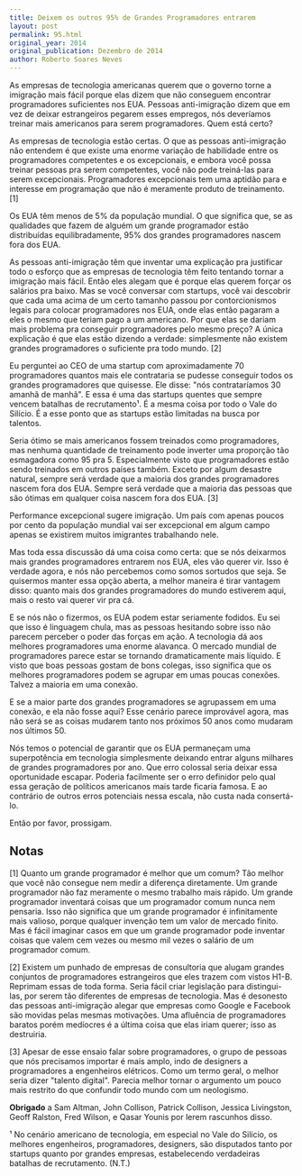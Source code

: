 ```yaml
---
title: Deixem os outros 95% de Grandes Programadores entrarem
layout: post
permalink: 95.html
original_year: 2014
original_publication: Dezembro de 2014
author: Roberto Soares Neves
---
```


As empresas de tecnologia americanas querem que o governo torne a imigração mais fácil porque elas dizem que não conseguem encontrar programadores suficientes nos EUA. Pessoas anti-imigração dizem que em vez de deixar estrangeiros pegarem esses empregos, nós deveríamos treinar mais americanos para serem programadores. Quem está certo?

As empresas de tecnologia estão certas. O que as pessoas anti-imigração não entendem é que existe uma enorme variação de habilidade entre os programadores competentes e os excepcionais, e embora você possa treinar pessoas pra serem competentes, você não pode treiná-las para serem excepcionais. Programadores excepcionais tem uma aptidão para e interesse em programação que não é meramente produto de treinamento. [1]

Os EUA têm menos de 5% da população mundial. O que significa que, se as qualidades que fazem de alguém um grande programador estão distribuídas equilibradamente, 95% dos grandes programadores nascem fora dos EUA.

As pessoas anti-imigração têm que inventar uma explicação pra justificar todo o esforço que as empresas de tecnologia têm feito tentando tornar a imigração mais fácil. Então eles alegam que é porque elas querem forçar os salários pra baixo. Mas se você conversar com startups, você vai descobrir que cada uma acima de um certo tamanho passou por contorcionismos legais para colocar programadores nos EUA, onde elas então pagaram a eles o mesmo que teriam pago a um americano. Por que elas se dariam mais problema pra conseguir programadores pelo mesmo preço? A única explicação é que elas estão dizendo a verdade: simplesmente não existem grandes programadores o suficiente pra todo mundo. [2]

Eu perguntei ao CEO de uma startup com aproximadamente 70 programadores quantos mais ele contrataria se pudesse conseguir todos os grandes programadores que quisesse. Ele disse: "nós contrataríamos 30 amanhã de manhã". E essa é uma das startups quentes que sempre vencem batalhas de recrutamento¹. É a mesma coisa por todo o Vale do Silício. É a esse ponto que as startups estão limitadas na busca por talentos.

Seria ótimo se mais americanos fossem treinados como programadores, mas nenhuma quantidade de treinamento pode inverter uma proporção tão esmagadora como 95 pra 5. Especialmente visto que programadores estão sendo treinados em outros países também. Exceto por algum desastre natural, sempre será verdade que a maioria dos grandes programadores nascem fora dos EUA. Sempre será verdade que a maioria das pessoas que são ótimas em qualquer coisa nascem fora dos EUA. [3]

Performance excepcional sugere imigração. Um país com apenas poucos por cento da população mundial vai ser excepcional em algum campo apenas se existirem muitos imigrantes trabalhando nele.

Mas toda essa discussão dá uma coisa como certa: que se nós deixarmos mais grandes programadores entrarem nos EUA, eles vão querer vir. Isso é verdade agora, e nós não percebemos como somos sortudos que seja. Se quisermos manter essa opção aberta, a melhor maneira é tirar vantagem disso: quanto mais dos grandes programadores do mundo estiverem aqui, mais o resto vai querer vir pra cá.

E se nós não o fizermos, os EUA podem estar seriamente fodidos. Eu sei que isso é linguagem chula, mas as pessoas hesitando sobre isso não parecem perceber o poder das forças em ação. A tecnologia dá aos melhores programadores uma enorme alavanca. O mercado mundial de programadores parece estar se tornando dramaticamente mais líquido. E visto que boas pessoas gostam de bons colegas, isso significa que os melhores programadores podem se agrupar em umas poucas conexões. Talvez a maioria em uma conexão.

E se a maior parte dos grandes programadores se agrupassem em uma conexão, e ela não fosse aqui? Esse cenário parece improvável agora, mas não será se as coisas mudarem tanto nos próximos 50 anos como mudaram nos últimos 50.

Nós temos o potencial de garantir que os EUA permaneçam uma superpotência em tecnologia simplesmente deixando entrar alguns milhares de grandes programadores por ano. Que erro colossal seria deixar essa oportunidade escapar. Poderia facilmente ser o erro definidor pelo qual essa geração de políticos americanos mais tarde ficaria famosa. E ao contrário de outros erros potenciais nessa escala, não custa nada consertá-lo.

Então por favor, prossigam.



## Notas

[1] Quanto um grande programador é melhor que um comum? Tão melhor que você não consegue nem medir a diferença diretamente. Um grande programador não faz meramente o mesmo trabalho mais rápido. Um grande programador inventará coisas que um programador comum nunca nem pensaria. Isso não significa que um grande programador é infinitamente mais valioso, porque qualquer invenção tem um valor de mercado finito. Mas é fácil imaginar casos em que um grande programador pode inventar coisas que valem cem vezes ou mesmo mil vezes o salário de um programador comum.

[2] Existem um punhado de empresas de consultoria que alugam grandes conjuntos de programadores estrangeiros que eles trazem com vistos H1-B. Reprimam essas de toda forma. Seria fácil criar legislação para distingui-las, por serem tão diferentes de empresas de tecnologia. Mas é desonesto das pessoas anti-imigração alegar que empresas como Google e Facebook são movidas pelas mesmas motivações. Uma afluência de programadores baratos porém medíocres é a última coisa que elas iriam querer; isso as destruiria.

[3] Apesar de esse ensaio falar sobre programadores, o grupo de pessoas que nós precisamos importar é mais amplo, indo de designers a programadores a engenheiros elétricos. Como um termo geral, o melhor seria dizer "talento digital". Parecia melhor tornar o argumento um pouco mais restrito do que confundir todo mundo com um neologismo.

**Obrigado** a Sam Altman, John Collison, Patrick Collison, Jessica Livingston, Geoff Ralston, Fred Wilson, e Qasar Younis por lerem rascunhos disso.

¹ No cenário americano de tecnologia, em especial no Vale do Silício, os melhores engenheiros, programadores, designers, são disputados tanto por startups quanto por grandes empresas, estabelecendo verdadeiras batalhas de recrutamento. (N.T.)
